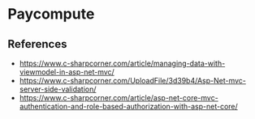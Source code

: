 # Paycompute
## References
- https://www.c-sharpcorner.com/article/managing-data-with-viewmodel-in-asp-net-mvc/
- https://www.c-sharpcorner.com/UploadFile/3d39b4/Asp-Net-mvc-server-side-validation/
- https://www.c-sharpcorner.com/article/asp-net-core-mvc-authentication-and-role-based-authorization-with-asp-net-core/
